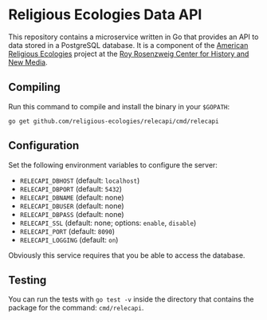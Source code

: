 # Religious Ecologies Data API

This repository contains a microservice written in Go that provides an API to data stored in a PostgreSQL database. It is a component of the [American Religious Ecologies](http://religiousecologies.org) project at the [Roy Rosenzweig Center for History and New Media](https://rrchnm.org).

## Compiling

Run this command to compile and install the binary in your `$GOPATH`:

```
go get github.com/religious-ecologies/relecapi/cmd/relecapi
```

## Configuration

Set the following environment variables to configure the server:

- `RELECAPI_DBHOST` (default: `localhost`)
- `RELECAPI_DBPORT` (default: `5432`)
- `RELECAPI_DBNAME` (default: none)
- `RELECAPI_DBUSER` (default: none)
- `RELECAPI_DBPASS` (default: none)
- `RELECAPI_SSL` (default: none; options: `enable`, `disable`)
- `RELECAPI_PORT` (default: `8090`)
- `RELECAPI_LOGGING` (default: `on`)

Obviously this service requires that you be able to access the database.

## Testing

You can run the tests with `go test -v` inside the directory that contains the package for the command: `cmd/relecapi`.
